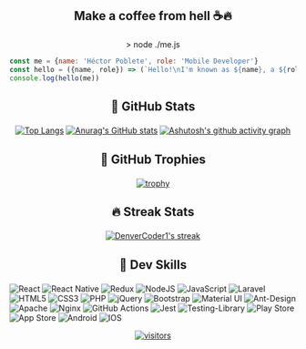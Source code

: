 ## <p align="center">Make a coffee from hell ☕🔥</p>

<p align="center">> node ./me.js</p>

```javascript
const me = {name: 'Héctor Poblete', role: 'Mobile Developer'}
const hello = ({name, role}) => (`Hello!\nI'm known as ${name}, a ${role}`)
console.log(hello(me))
```



## <p align="center">🌋 GitHub Stats</p>

<p align="center"><a href="/hepoblet/hepoblet/blob/main"><img src="https://camo.githubusercontent.com/fb821a8e734270c6df232c8566ed06c5d25144d7532cba42425ecbd716530513/68747470733a2f2f64656e766572636f646572312d6769746875622d726561646d652d73746174732e76657263656c2e6170702f6170692f746f702d6c616e67732f3f757365726e616d653d6865706f626c6574266c616e67735f636f756e743d38266c61796f75743d636f6d70616374267468656d653d726561637426686964655f626f726465723d747275652662675f636f6c6f723d314632323245267469746c655f636f6c6f723d4638354437462669636f6e5f636f6c6f723d463844383636" alt="Top Langs" data-canonical-src="https://denvercoder1-github-readme-stats.vercel.app/api/top-langs/?username=hepoblet&amp;langs_count=8&amp;layout=compact&amp;theme=react&amp;hide_border=true&amp;bg_color=1F222E&amp;title_color=F85D7F&amp;icon_color=F8D866" style="max-width:100%;"></a>
<a href="/hepoblet/hepoblet/blob/main"><img src="https://camo.githubusercontent.com/7b20e4a2b78acc3df376d51b3a37029555862260d0d952717f1093c3d6fa5754/68747470733a2f2f64656e766572636f646572312d6769746875622d726561646d652d73746174732e76657263656c2e6170702f6170693f757365726e616d653d6865706f626c65742673686f775f69636f6e733d7472756526636f756e745f707269766174653d74727565267468656d653d726561637426686964655f626f726465723d7472756526686964655f7469746c653d747275652662675f636f6c6f723d314632323245267469746c655f636f6c6f723d4638354437462669636f6e5f636f6c6f723d463844383636" alt="Anurag's GitHub stats" data-canonical-src="https://denvercoder1-github-readme-stats.vercel.app/api?username=hepoblet&amp;show_icons=true&amp;count_private=true&amp;theme=react&amp;hide_border=true&amp;hide_title=true&amp;bg_color=1F222E&amp;title_color=F85D7F&amp;icon_color=F8D866" style="max-width:100%;"></a>
<a href="https://github.com/ashutosh00710/github-readme-activity-graph"><img src="https://camo.githubusercontent.com/9db9ad9cd7680954f80ecac2bbc317c1d67349a61b96c6749af333d7a9931b11/68747470733a2f2f61637469766974792d67726170682e6865726f6b756170702e636f6d2f67726170683f757365726e616d653d6865706f626c65742662675f636f6c6f723d31463232324526636f6c6f723d463844383636266c696e653d46383544374626706f696e743d46464646464626686964655f626f726465723d74727565" alt="Ashutosh's github activity graph" data-canonical-src="https://activity-graph.herokuapp.com/graph?username=hepoblet&amp;bg_color=1F222E&amp;color=F8D866&amp;line=F85D7F&amp;point=FFFFFF&amp;hide_border=true" style="max-width:100%;"></a></p>



## <p align="center">🏅 GitHub Trophies</p>

<p align="center"><a href="https://github.com/ryo-ma/github-profile-trophy"><img src="https://camo.githubusercontent.com/f09bb172de5dc03b761ad65e06505950a8dc6f094a18fff4b35797850e1b7557/68747470733a2f2f6769746875622d70726f66696c652d74726f7068792e76657263656c2e6170702f3f757365726e616d653d6865706f626c6574267468656d653d6e6f726426636f6c756d6e3d35" alt="trophy" data-canonical-src="https://github-profile-trophy.vercel.app/?username=hepoblet&amp;theme=nord&amp;column=5" style="max-width:100%;"></a></p>



## <p align="center">🔥 Streak Stats</p>

<p align="center"><a href="https://github.com/DenverCoder1/github-readme-streak-stats"><img title="🔥 Get streak stats for your profile at git.io/streak-stats" alt="DenverCoder1's streak" src="https://github-readme-streak-stats.herokuapp.com/?user=hepoblet&theme=monokai-metallian&hide_border=true"/></a></p>



## <p align="center">🎸 Dev Skills</p>

<p>
  <img alt="React" src="https://img.shields.io/badge/react-%2320232a.svg?&style=for-the-badge&logo=react&logoColor=%2361DAFB"/>
  <img alt="React Native" src="https://img.shields.io/badge/react_native-%2320232a.svg?&style=for-the-badge&logo=react&logoColor=%2361DAFB"/>
  <img alt="Redux" src="https://img.shields.io/badge/redux-%23593d88.svg?&style=for-the-badge&logo=redux&logoColor=white"/>
  <img alt="NodeJS" src="https://img.shields.io/badge/node.js-%2343853D.svg?&style=for-the-badge&logo=node.js&logoColor=white"/>
  <img alt="JavaScript" src="https://img.shields.io/badge/javascript-%23323330.svg?&style=for-the-badge&logo=javascript&logoColor=%23F7DF1E"/>
  <img alt="Laravel" src="https://img.shields.io/badge/laravel-%23FF2D20.svg?&style=for-the-badge&logo=laravel&logoColor=white"/>
  <img alt="HTML5" src="https://img.shields.io/badge/html5-%23E34F26.svg?&style=for-the-badge&logo=html5&logoColor=white"/>
  <img alt="CSS3" src="https://img.shields.io/badge/css3-%231572B6.svg?&style=for-the-badge&logo=css3&logoColor=white"/>
  <img alt="PHP" src="https://img.shields.io/badge/php-%23777BB4.svg?&style=for-the-badge&logo=php&logoColor=white"/>
  <img alt="jQuery" src="https://img.shields.io/badge/jquery-%230769AD.svg?&style=for-the-badge&logo=jquery&logoColor=white"/>
  <img alt="Bootstrap" src="https://img.shields.io/badge/bootstrap-%23563D7C.svg?&style=for-the-badge&logo=bootstrap&logoColor=white"/>
  <img alt="Material UI" src="https://img.shields.io/badge/materialui-%230081CB.svg?&style=for-the-badge&logo=material-ui&logoColor=white"/>
  <img alt="Ant-Design" src="https://img.shields.io/badge/-AntDesign-%230170FE?&style=for-the-badge&logo=ant-design&logoColor=white"/>
  <img alt="Apache" src="https://img.shields.io/badge/apache-%23D42029.svg?&style=for-the-badge&logo=apache&logoColor=white"/>
  <img alt="Nginx" src="https://img.shields.io/badge/nginx-%23009639.svg?&style=for-the-badge&logo=nginx&logoColor=white"/>
  <img alt="GitHub Actions" src="https://img.shields.io/badge/githubactions-%232671E5.svg?&style=for-the-badge&logo=githubactions&logoColor=white"/>
  <img alt="Jest" src="https://img.shields.io/badge/-jest-%23C21325?&style=for-the-badge&logo=jest&logoColor=white"/>
  <img alt="Testing-Library" src="https://img.shields.io/badge/-TestingLibrary-%23E33332?&style=for-the-badge&logo=testing-library&logoColor=white"/>
  <img alt="Play Store" src="https://img.shields.io/badge/Google_Play-414141?style=for-the-badge&logo=google-play&logoColor=white" />
  <img alt="App Store" src="https://img.shields.io/badge/App_Store-0D96F6?style=for-the-badge&logo=app-store&logoColor=white" />
  <img alt="Android" src="https://img.shields.io/badge/Android-3DDC84?style=for-the-badge&logo=android&logoColor=white" />
  <img alt="IOS" src="https://img.shields.io/badge/iOS-000000?style=for-the-badge&logo=ios&logoColor=white">
</p>



<p align="center"><a target="_blank" rel="noopener noreferrer" href="https://camo.githubusercontent.com/f45d1494e3820beb475d404d306f67914ff075b6c880d1ec0073ddc015414cd3/68747470733a2f2f76697369746f722d62616467652e6c616f62692e6963752f62616467653f706167655f69643d6865706f626c65742e6865706f626c6574"><img src="https://camo.githubusercontent.com/f45d1494e3820beb475d404d306f67914ff075b6c880d1ec0073ddc015414cd3/68747470733a2f2f76697369746f722d62616467652e6c616f62692e6963752f62616467653f706167655f69643d6865706f626c65742e6865706f626c6574" alt="visitors" data-canonical-src="https://visitor-badge.laobi.icu/badge?page_id=hepoblet.hepoblet" style="max-width:100%;"></a></p>
